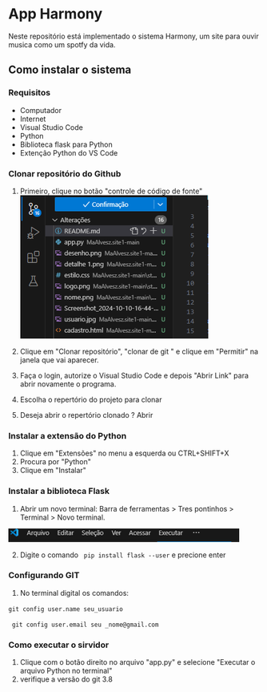 # App Harmony
Neste repositório está implementado o sistema Harmony, um site para ouvir musica como um spotfy da vida.


## Como instalar o sistema 
### Requisitos
- Computador
- Internet
- Visual Studio Code 
- Python
- Biblioteca flask para Python
- Extenção Python do VS Code

### Clonar repositório do Github
1. Primeiro, clique no botão "controle de código de fonte"
![imagem 01](readme-img/codigo-fonte.PNG)

2. Clique em "Clonar repositório", "clonar de git " e  clique em "Permitir" na janela que vai aparecer.

3. Faça o login, autorize o Visual Studio Code e depois "Abrir Link" para abrir novamente o programa.

4.  Escolha o repertório do projeto para clonar

5. Deseja abrir o repertório clonado ? Abrir

### Instalar a extensão do Python
1. Clique em "Extensões" no menu a esquerda ou CTRL+SHIFT+X
2. Procura por "Python"
3. Clique em "Instalar"

### Instalar a biblioteca Flask
1. Abrir um novo terminal: Barra de ferramentas > Tres pontinhos > Terminal > Novo terminal.

![imagem 01](readme-img\terminal.PNG)

2. Digite o comando  ` pip install flask --user` e precione enter 

### Configurando  GIT 
1. No terminal digital os comandos: 

` git config user.name seu_usuario `

` git config user.email seu _nome@gmail.com`

### Como executar o sirvidor
1. Clique com o botão direito no arquivo "app.py" e selecione "Executar o arquivo Python no terminal"
2. verifique a versão do git 3.8